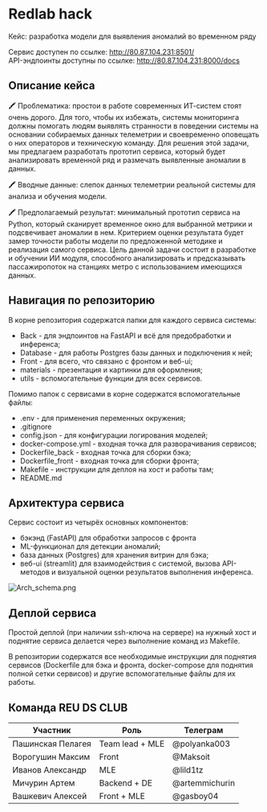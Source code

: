 # Redlab hack

Кейс: разработка модели для выявления аномалий во временном ряду

Сервис доступен по ссылке: http://80.87.104.231:8501/  
API-эндпоинты доступны по ссылке: http://80.87.104.231:8000/docs

## Описание кейса

🖍️ Проблематика: простои в работе современных ИТ-систем стоят очень дорого. Для того, чтобы их избежать, системы мониторинга должны помогать людям выявлять странности в поведении системы на основании собираемых данных телеметрии и своевременно оповещать о них операторов и техническую команду. Для решения этой задачи, мы предлагаем разработать прототип сервиса, который будет анализировать временной ряд и размечать выявленные аномалии в данных.

🖍️ Вводные данные: слепок данных телеметрии реальной системы для анализа и обучения модели.

🖍️ Предполагаемый результат: минимальный прототип сервиса на Python, который сканирует временное окно для выбранной метрики и подсвечивает аномалии в нем. Критерием оценки результата будет замер точности работы модели по предложенной методике и реализация самого сервиса.
Цель данной задачи состоит в разработке и обучении ИИ модуля, способного анализировать и предсказывать пассажиропоток на станциях метро с использованием имеющихся данных.


## Навигация по репозиторию

В корне репозитория содержатся папки для каждого сервиса системы:
- Back - для эндпоинтов на FastAPI и всё для предобработки и инференса;
- Database - для работы Postgres базы данных и подключения к ней;
- Front - для всего, что связано с фронтом и веб-ui;
- materials - презентация и картинки для оформления;
- utils - вспомогательные функции для всех сервисов.

Помимо папок с сервисами в корне содержатся вспомогательные файлы:
- .env - для применения переменных окружения;
- .gitignore
- config.json - для конфигурации логирования моделей;
- docker-compose.yml - входная точка для разворачивания сервисов;
- Dockerfile_back - входная точка для сборки бэка;
- Dockerfile_front - входная точка для сборки фронта;
- Makefile - инструкции для деплоя на хост и работы там;
- README.md

## Архитектура сервиса

Сервис состоит из четырёх основных компонентов:
- бэкэнд (FastAPI) для обработки запросов с фронта 
- ML-функционал для детекции аномалий;
- база данных (Postgres) для хранения витрин для бэка;
- веб-ui (streamlit) для взаимодействия с системой, вызова API-методов и визуальной оценки результатов выполнения инференса.

![Arch_schema.png](materials%2FArch_schema.png)

## Деплой сервиса

Простой деплой (при наличии ssh-ключа на сервере) на нужный хост и поднятие сервиса делается через выполнение команд из Makefile. 

В репозитории содержатся все необходимые инструкции для поднятия сервисов (Dockerfile для бэка и фронта, docker-compose для поднятия полной сетки сервисов) и другие вспомогательные файлы для их работы.

## Команда REU DS CLUB

| Участник                            | Роль            | Телеграм       |
|-------------------------------------|-----------------|----------------|
| Пашинская Пелагея                   | Team lead + MLE | @polyanka003   |
| Ворогушин Максим                    | Front           | @Maksoit       |
| Иванов Александр                    | MLE             | @lild1tz       |
| Мичурин Артем                       | Backend + DE              | @artemmichurin |
| Вашкевич Алексей                    | Front + MLE     | @gasboy04      |
